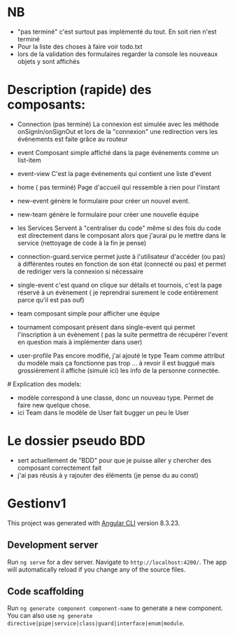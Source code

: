 # NB
- "pas terminé" c'est surtout pas implémenté du tout. En soit rien n'est terminé
- Pour la liste des choses à faire voir todo.txt
- lors de la validation des formulaires regarder la console les nouveaux objets y sont affichés

# Description (rapide) des composants: 
- Connection (pas terminé)
La connexion est simulée avec les méthode onSignIn/onSignOut et lors de la "connexion"
une redirection vers les événements est faite grâce au routeur

- event
Composant simple affiché dans la page événements comme un list-item

- event-view
C'est la page événements  qui contient une liste d'event

- home ( pas terminé)
Page d'accueil qui ressemble à rien pour l'instant

- new-event
génère le formulaire pour créer un nouvel event.

- new-team
génère le formulaire pour créer une nouvelle équipe 
- les Services
Servent à "centraliser du code" même si des fois du code est directement dans le composant 
alors que j'aurai pu le mettre dans le service (nettoyage de code à la fin je pense)

- connection-guard.service
permet juste à l'utilisateur d'accéder (ou pas) à différentes routes en fonction de son état (connecté ou pas) et permet de rediriger vers la connexion si nécessaire
- single-event 
c'est quand on clique sur détails et tournois, c'est la page réservé à un évènement
 ( je reprendrai surement le code entièrement parce qu'il est pas ouf)
- team 
composant simple pour afficher une équipe 
- tournament
composant présent dans single-event qui permet l'inscription à un évènement 
( pas la suite permettra de récupérer l'event en question mais à implémenter dans user)
- user-profile
Pas encore modifié, j'ai ajouté le type Team comme attribut du modèle mais ça fonctionne pas trop ... à revoir il est buggué mais grossièrement il affiche (simulé ici) les info de la personne connectée.

# Explication des models:
- modèle correspond à une classe, donc un nouveau type. Permet de faire new quelque chose.
- ici Team dans le modèle de User fait bugger un peu le User

# Le dossier pseudo BDD
- sert actuellement de "BDD" pour que je puisse aller y chercher des composant correctement fait 
- j'ai pas réusis à y rajouter des éléments (je pense du au const) 


# Gestionv1

This project was generated with [Angular CLI](https://github.com/angular/angular-cli) version 8.3.23.

## Development server

Run `ng serve` for a dev server. Navigate to `http://localhost:4200/`. The app will automatically reload if you change any of the source files.

## Code scaffolding

Run `ng generate component component-name` to generate a new component. You can also use `ng generate directive|pipe|service|class|guard|interface|enum|module`.

